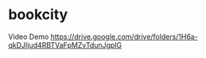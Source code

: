 # bookcity
 
 
 Video Demo
https://drive.google.com/drive/folders/1H6a-qkDJIjud4RBTVaFpMZvTdunJgplG
